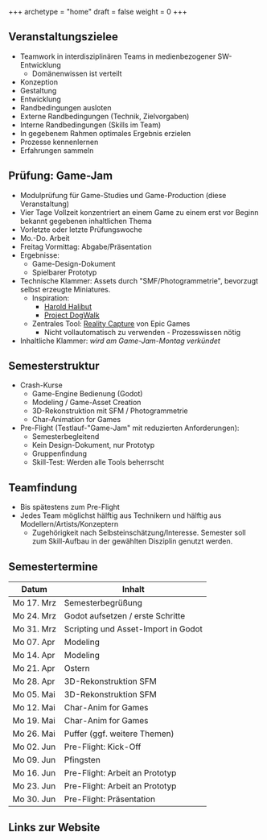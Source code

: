 +++
archetype = "home"
draft = false
weight = 0
+++

## Veranstaltungszielee

- Teamwork in interdisziplinären Teams in medienbezogener SW-Entwicklung
  - Domänenwissen ist verteilt
- Konzeption
- Gestaltung
- Entwicklung
- Randbedingungen ausloten
- Externe Randbedingungen (Technik, Zielvorgaben)
- Interne Randbedingungen (Skills im Team)
- In gegebenem Rahmen optimales Ergebnis erzielen
- Prozesse kennenlernen
- Erfahrungen sammeln


## Prüfung: Game-Jam

- Modulprüfung für Game-Studies und Game-Production (diese Veranstaltung)
- Vier Tage Vollzeit konzentriert an einem Game zu einem erst vor Beginn bekannt gegebenen inhaltlichen Thema
- Vorletzte oder letzte Prüfungswoche
- Mo.-Do. Arbeit
- Freitag Vormittag: Abgabe/Präsentation
- Ergebnisse:
  - Game-Design-Dokument
  - Spielbarer Prototyp
- Technische Klammer: Assets durch "SMF/Photogrammetrie", bevorzugt selbst erzeugte Miniatures.
  - Inspiration: 
    - [Harold Halibut](https://slow-bros.com/harold-halibut)
    - [Project DogWalk](https://studio.blender.org/projects/project-dogwalk/)
  - Zentrales Tool: [Reality Capture](https://www.capturingreality.com/) von Epic Games
    - Nicht vollautomatisch zu verwenden - Prozesswissen nötig
- Inhaltliche Klammer: _wird am Game-Jam-Montag verkündet_


## Semesterstruktur

- Crash-Kurse
  - Game-Engine Bedienung (Godot)
  - Modeling / Game-Asset Creation
  - 3D-Rekonstruktion mit SFM / Photogrammetrie
  - Char-Animation for Games
- Pre-Flight (Testlauf-"Game-Jam" mit reduzierten Anforderungen):
  - Semesterbegleitend
  - Kein Design-Dokument, nur Prototyp
  - Gruppenfindung
  - Skill-Test: Werden alle Tools beherrscht


## Teamfindung

- Bis spätestens zum Pre-Flight
- Jedes Team möglichst hälftig aus Technikern und hälftig aus Modellern/Artists/Konzeptern
  - Zugehörigkeit nach Selbsteinschätzung/Interesse. Semester soll zum Skill-Aufbau in der gewählten Disziplin genutzt werden.


## Semestertermine

| Datum       | Inhalt                          |
|-------------|---------------------------------|
| Mo 17. Mrz  | Semesterbegrüßung               |
| Mo 24. Mrz  | Godot aufsetzen / erste Schritte|
| Mo 31. Mrz  | Scripting und Asset-Import in Godot|
| Mo 07. Apr  | Modeling                        |
| Mo 14. Apr  | Modeling                        |
| Mo 21. Apr  | Ostern                          |
| Mo 28. Apr  | 3D-Rekonstruktion SFM           |
| Mo 05. Mai  | 3D-Rekonstruktion SFM           |
| Mo 12. Mai  | Char-Anim for Games             |
| Mo 19. Mai  | Char-Anim for Games             |
| Mo 26. Mai  | Puffer (ggf. weitere Themen)    |
| Mo 02. Jun  | Pre-Flight: Kick-Off            |
| Mo 09. Jun  | Pfingsten                       |
| Mo 16. Jun  | Pre-Flight: Arbeit an Prototyp  |
| Mo 23. Jun  | Pre-Flight: Arbeit an Prototyp  |
| Mo 30. Jun  | Pre-Flight: Präsentation        |


## Links zur Website

